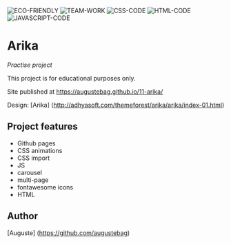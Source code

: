 ![ECO-FRIENDLY](https://img.shields.io/badge/ECO-FRIENDLY-green)
![TEAM-WORK](https://img.shields.io/badge/TEAM-WORK-yellow)
![CSS-CODE](https://img.shields.io/badge/CSS-CODE-orange)
![HTML-CODE](https://img.shields.io/badge/HTML-CODE-blue)
![JAVASCRIPT-CODE](https://img.shields.io/badge/JAVASCRIPT-CODE-blueviolet)

# Arika

_Practise project_

This project is for educational purposes only.

Site published at https://augustebag.github.io/11-arika/

Design: [Arika] (http://adhyasoft.com/themeforest/arika/arika/index-01.html)

## Project features

- Github pages
- CSS animations
- CSS import
- JS
- carousel
- multi-page
- fontawesome icons
- HTML

## Author

[Auguste] (https://github.com/augustebag)


